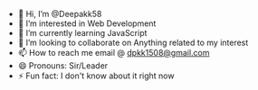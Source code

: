 - 👋 Hi, I’m @Deepakk58
- 👀 I’m interested in Web Development
- 🌱 I’m currently learning JavaScript
- 💞️ I’m looking to collaborate on Anything related to my interest
- 📫 How to reach me email @ dpkk1508@gmail.com
- 😄 Pronouns: Sir/Leader
- ⚡ Fun fact: I don't know about it right now

<!---
Deepakk58/Deepakk58 is a ✨ special ✨ repository because its `README.md` (this file) appears on your GitHub profile.
You can click the Preview link to take a look at your changes.
--->
